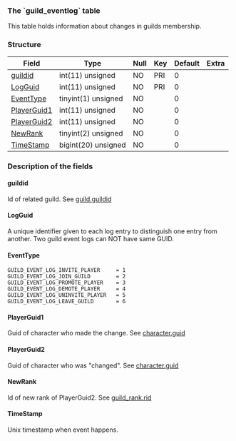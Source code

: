 ### **The \`guild\_eventlog\` table**

This table holds information about changes in guilds membership.

### **Structure**

| Field                                    | Type                | Null | Key | Default | Extra |
| ---------------------------------------- | ------------------- | ---- | --- | ------- | ----- |
| [guildid](Guild_eventlog#guildid)        | int(11) unsigned    | NO   | PRI | 0       |       |
| [LogGuid](Guild_eventlog#logguid)        | int(11) unsigned    | NO   | PRI | 0       |       |
| [EventType](Guild_eventlog#eventtype)    | tinyint(1) unsigned | NO   |     | 0       |       |
| [PlayerGuid1](Guild_eventlog#playerguid) | int(11) unsigned    | NO   |     | 0       |       |
| [PlayerGuid2](Guild_eventlog#playerguid) | int(11) unsigned    | NO   |     | 0       |       |
| [NewRank](Guild_eventlog#newrank)        | tinyint(2) unsigned | NO   |     | 0       |       |
| [TimeStamp](Guild_eventlog#timestamp)    | bigint(20) unsigned | NO   |     | 0       |       |

### **Description of the fields**

#### guildid

Id of related guild. See [guild.guildid](guild#guildid)

#### LogGuid

A unique identifier given to each log entry to distinguish one entry from another. Two guild event logs can NOT have same GUID.

#### EventType

    GUILD_EVENT_LOG_INVITE_PLAYER     = 1
    GUILD_EVENT_LOG_JOIN_GUILD        = 2
    GUILD_EVENT_LOG_PROMOTE_PLAYER    = 3
    GUILD_EVENT_LOG_DEMOTE_PLAYER     = 4
    GUILD_EVENT_LOG_UNINVITE_PLAYER   = 5
    GUILD_EVENT_LOG_LEAVE_GUILD       = 6

#### PlayerGuid1

Guid of character who made the change. See [character.guid](character#guid)

#### PlayerGuid2

Guid of character who was "changed". See [character.guid](character#guid)

#### NewRank

Id of new rank of PlayerGuid2. See [guild\_rank.rid](guild_rank#rid)

#### TimeStamp

Unix timestamp when event happens.
